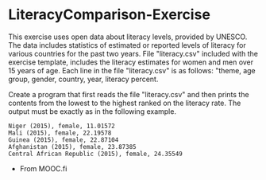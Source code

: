 # LiteracyComparison-Exercise

This exercise uses open data about literacy levels, provided by UNESCO. The data includes statistics of estimated or reported levels of literacy for various countries for the past two years. File "literacy.csv" included with the exercise template, includes the literacy estimates for women and men over 15 years of age. Each line in the file "literacy.csv" is as follows: "theme, age group, gender, country, year, literacy percent. 

Create a program that first reads the file "literacy.csv" and then prints the contents from the lowest to the highest ranked on the literacy rate. The output must be exactly as in the following example. 

    Niger (2015), female, 11.01572
    Mali (2015), female, 22.19578
    Guinea (2015), female, 22.87104
    Afghanistan (2015), female, 23.87385
    Central African Republic (2015), female, 24.35549
    
    
   - From MOOC.fi

